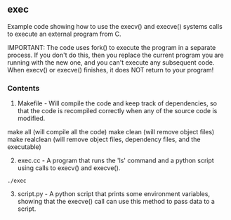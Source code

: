 ## exec

Example code showing how to use the execv() and execve() systems calls
to execute an external program from C.

IMPORTANT: The code uses fork() to execute the program in a separate
process.  If you don't do this, then you replace the current program
you are running with the new one, and you can't execute any subsequent
code.  When execv() or execve() finishes, it does NOT return to your
program!

### Contents

1) Makefile - Will compile the code and keep track of dependencies, so
that the code is recompiled correctly when any of the source code is
modified.

make all
(will compile all the code)
make clean
(will remove object files)
make realclean
(will remove object files, dependency files, and the executable)

2) exec.cc - A program that runs the 'ls' command and a python script
using calls to execv() and execve().

```
./exec
```

3) script.py - A python script that prints some environment variables,
showing that the execve() call can use this method to pass data to a
script.
